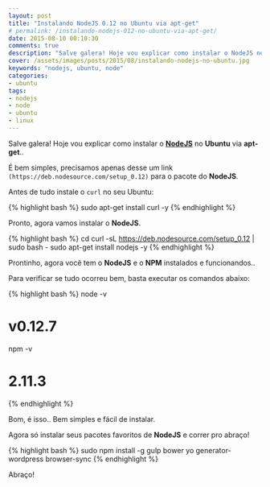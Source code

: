 ```yaml
---
layout: post
title: "Instalando NodeJS 0.12 no Ubuntu via apt-get"
# permalink: /instalando-nodejs-012-no-ubuntu-via-apt-get/
date: 2015-08-10 00:10:30
comments: true
description: "Salve galera! Hoje vou explicar como instalar o NodeJS no Ubuntu via apt-get"
cover: /assets/images/posts/2015/08/instalando-nodejs-no-ubuntu.jpg
keywords: "nodejs, ubuntu, node"
categories:
- ubuntu
tags:
- nodejs
- node
- ubuntu
- linux
---
```


Salve galera! Hoje vou explicar como instalar o **[NodeJS](https://nodejs.org/)** no **Ubuntu** via **apt-get**..

É bem simples, precisamos apenas desse um link `(https://deb.nodesource.com/setup_0.12)` para o pacote do **NodeJS**.

Antes de tudo instale o `curl` no seu Ubuntu:

{% highlight bash %}
sudo apt-get install curl -y
{% endhighlight %}

Pronto, agora vamos instalar o **NodeJS**.

{% highlight bash %}
cd
curl -sL https://deb.nodesource.com/setup_0.12 | sudo bash -
sudo apt-get install nodejs -y
{% endhighlight %}

Prontinho, agora você tem o **NodeJS** e o **NPM** instalados e funcionandos..

Para verificar se tudo ocorreu bem, basta executar os comandos abaixo:

{% highlight bash %}
node -v
# v0.12.7
npm -v
# 2.11.3
{% endhighlight %}

Bom, é isso.. Bem simples e fácil de instalar.

Agora só instalar seus pacotes favoritos de **NodeJS** e correr pro abraço!


{% highlight bash %}
sudo npm install -g gulp bower yo generator-wordpress browser-sync
{% endhighlight %}

Abraço!
